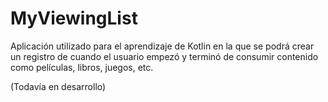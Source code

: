 # MyViewingList

Aplicación utilizado para el aprendizaje de Kotlin en la que se podrá crear un registro de cuando el usuario empezó y terminó de consumir contenido como películas, libros, juegos, etc. 

(Todavía en desarrollo)
